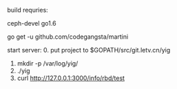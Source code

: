 build requries:

ceph-devel
go1.6

go get -u github.com/codegangsta/martini


start server:
0. put project to $GOPATH/src/git.letv.cn/yig
1. mkdir -p /var/log/yig/
2. ./yig
3. curl http://127.0.0.1:3000/info/rbd/test

